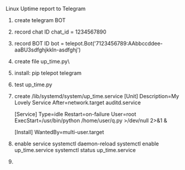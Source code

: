 Linux Uptime report to Telegram

1) create telegram BOT
2) record chat ID
    chat_id = 1234567890
4) record BOT ID
    bot = telepot.Bot('7123456789:AAbbccddee-aaBU3sdfghjkkln-asdfghj')
5) create file up_time.py\
6) install:
   pip
   telepot
   telegram 
8) test up_time.py
9) create /lib/systemd/system/up_time.service
    [Unit]
    Description=My Lovely Service
    After=network.target auditd.service

    [Service]
    Type=idle
    Restart=on-failure
    User=root
    ExecStart=/usr/bin/python /home/user/q.py >/dev/null 2>&1  &

    [Install]
    WantedBy=multi-user.target

10) enable service
    systemctl daemon-reload
    systemctl enable up_time.service
    systemctl status up_time.service
    

12) 

    
